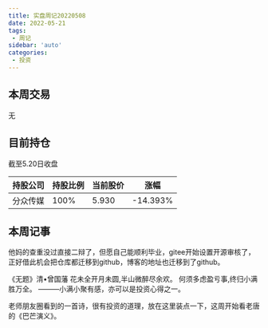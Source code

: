 ```yaml
---
title: 实盘周记20220508
date: 2022-05-21
tags:
 - 周记
sidebar: 'auto'
categories:
 - 投资
---
```

## 本周交易

无

## 目前持仓

截至5.20日收盘

| 持股公司 | 持股比例 | 当前股价 | 涨幅     |
| -------- | -------- | -------- | -------- |
| 分众传媒 | 100%     | 5.930    | -14.393% |

## 本周记事

他妈的查重没过直接二辩了，但愿自己能顺利毕业，gitee开始设置开源审核了，正好借此机会把仓库都迁移到github，博客的地址也迁移到了github。

《无题》清•曾国藩
花未全开月未圆,半山微醉尽余欢。
何须多虑盈亏事,终归小满胜万全。
———小满小聚有感，亦可以是投资心得之一。

老师朋友圈看到的一首诗，很有投资的道理，放在这里装点一下，这周开始看老唐的《巴芒演义》。
